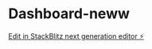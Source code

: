 # Dashboard-neww

[Edit in StackBlitz next generation editor ⚡️](https://stackblitz.com/~/github.com/Sammy-05003/Dashboard-neww)